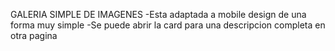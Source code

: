 GALERIA SIMPLE DE IMAGENES
-Esta adaptada a mobile design de una forma muy simple
-Se puede abrir la card para una descripcion completa en otra pagina 